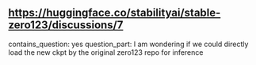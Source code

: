 ## https://huggingface.co/stabilityai/stable-zero123/discussions/7

contains_question: yes
question_part: I am wondering if we could directly load the new ckpt by the original zero123 repo for inference